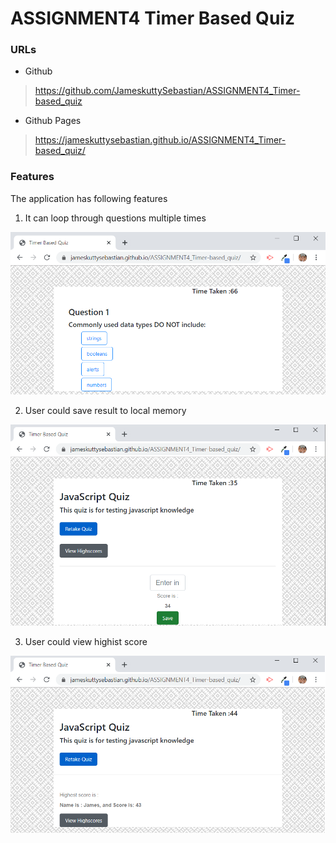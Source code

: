 # ASSIGNMENT4 Timer Based Quiz

### URLs


-  Github
> https://github.com/JameskuttySebastian/ASSIGNMENT4_Timer-based_quiz

-  Github Pages
> https://jameskuttysebastian.github.io/ASSIGNMENT4_Timer-based_quiz/


###  Features

The application has following features

1. It can loop through questions multiple times

![picture alt](assets/img/question.png "Question Page")

2. User could save result to local memory

![picture alt](assets/img/savescore.png "Save score")

3. User could view highist score

![picture alt](assets/img/highestscore.png "View highest score")
